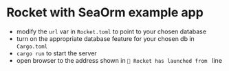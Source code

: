 # Rocket with SeaOrm example app

- modify the `url` var in `Rocket.toml` to point to your chosen database
- turn on the appropriate database feature for your chosen db in `Cargo.toml`
- `cargo run` to start the server
- open browser to the address shown in `🚀 Rocket has launched from ` line
